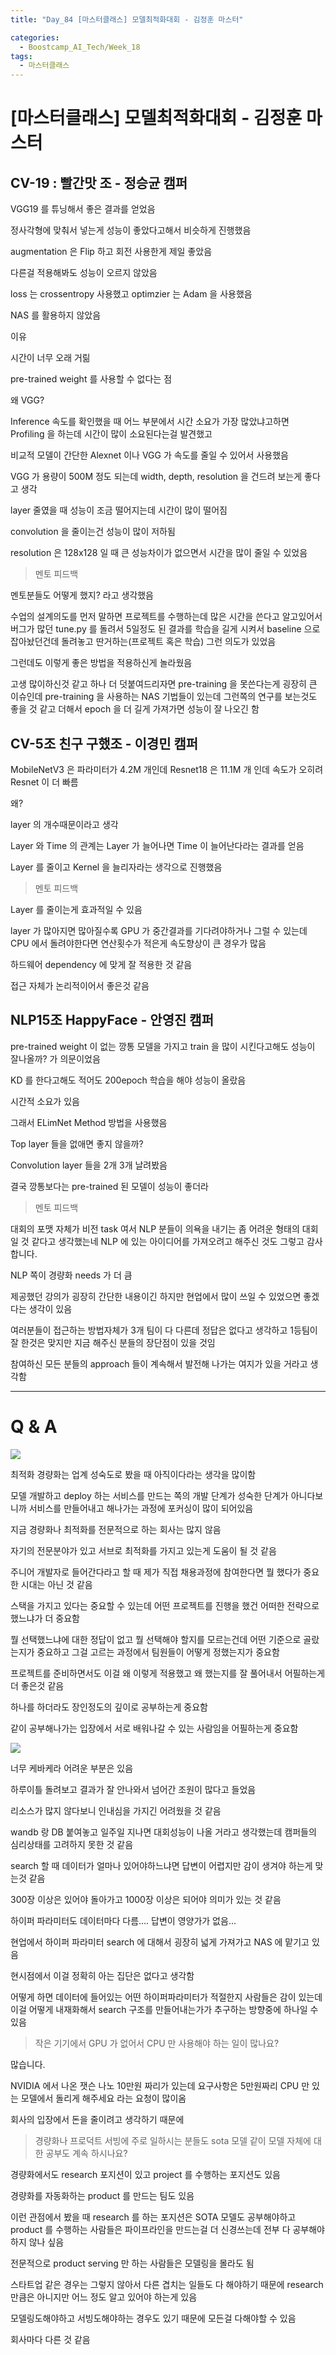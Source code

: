```yaml
---
title: "Day_84 [마스터클래스] 모델최적화대회 - 김정훈 마스터"

categories:
  - Boostcamp_AI_Tech/Week_18
tags:
  - 마스터클래스
---
```


# [마스터클래스] 모델최적화대회 - 김정훈 마스터

## CV-19 : 빨간맛 조 - 정승균 캠퍼

VGG19 를 튜닝해서 좋은 결과를 얻었음

정사각형에 맞춰서 넣는게 성능이 좋았다고해서 비슷하게 진행했음

augmentation 은 Flip 하고 회전 사용한게 제일 좋았음

다른걸 적용해봐도 성능이 오르지 않았음

loss 는 crossentropy 사용했고 optimzier 는 Adam 을 사용했음

NAS 를 활용하지 않았음

이유

시간이 너무 오래 거릶

pre-trained weight 를 사용할 수 없다는 점

왜 VGG?

Inference 속도를 확인했을 때 어느 부분에서 시간 소요가 가장 많았냐고하면 Profiling 을 하는데 시간이 많이 소요된다는걸 발견했고

비교적 모델이 간단한 Alexnet 이나 VGG 가 속도를 줄일 수 있어서 사용했음

VGG 가 용량이 500M 정도 되는데 width, depth, resolution 을 건드려 보는게 좋다고 생각

layer 줄였을 때 성능이 조금 떨어지는데 시간이 많이 떨어짐

convolution 을 줄이는건 성능이 많이 저하됨

resolution 은 128x128 일 때 큰 성능차이가 없으면서 시간을 많이 줄일 수 있었음

> 멘토 피드백

멘토분들도 어떻게 했지? 라고 생각했음

수업의 설계의도를 먼저 말하면 프로젝트를 수행하는데 많은 시간을 쓴다고 알고있어서 버그가 많던 tune.py 를 돌려서 5일정도 된 결과를 학습을 길게 시켜서
baseline 으로 잡아놨던건데 돌려놓고 딴거하는(프로젝트 혹은 학습) 그런 의도가 있었음

그런데도 이렇게 좋은 방법을 적용하신게 놀라웠음

고생 많이하신것 같고 하나 더 덧붙여드리자면 pre-training 을 못쓴다는게 굉장히 큰 이슈인데 pre-training 을 사용하는 NAS 기법들이 있는데
그런쪽의 연구를 보는것도 좋을 것 같고 더해서 epoch 을 더 길게 가져가면 성능이 잘 나오긴 함

## CV-5조 친구 구했조 - 이경민 캠퍼

MobileNetV3 은 파라미터가 4.2M 개인데 Resnet18 은 11.1M 개 인데 속도가 오히려 Resnet 이 더 빠름

왜?

layer 의 개수때문이라고 생각

Layer 와 Time 의 관계는 Layer 가 늘어나면 Time 이 늘어난다라는 결과를 얻음

Layer 를 줄이고 Kernel 을 늘리자라는 생각으로 진행했음

> 멘토 피드백

Layer 를 줄이는게 효과적일 수 있음

layer 가 많아지면 많아질수록 GPU 가 중간결과를 기다려야하거나 그럴 수 있는데 CPU 에서 돌려야한다면 연산횟수가 적은게 속도향상이 큰 경우가 많음

하드웨어 dependency 에 맞게 잘 적용한 것 같음

접근 자체가 논리적이어서 좋은것 같음

## NLP15조 HappyFace - 안영진 캠퍼

pre-trained weight 이 없는 깡통 모델을 가지고 train 을 많이 시킨다고해도 성능이 잘나올까? 가 의문이었음

KD 를 한다고해도 적어도 200epoch 학습을 해야 성능이 올랐음

시간적 소요가 있음

그래서 ELimNet Method 방법을 사용했음

Top layer 들을 없애면 좋지 않을까?

Convolution layer 들을 2개 3개 날려봤음

결국 깡통보다는 pre-trained 된 모델이 성능이 좋더라

> 멘토 피드백

대회의 포맷 자체가 비전 task 여서 NLP 분들이 의욕을 내기는 좀 어려운 형태의 대회일 것 같다고 생각했는네 NLP 에 있는 아이디어를 가져오려고 해주신 것도
그렇고 감사합니다.

NLP 쪽이 경량화 needs 가 더 큼

제공했던 강의가 굉장히 간단한 내용이긴 하지만 현업에서 많이 쓰일 수 있었으면 좋겠다는 생각이 있음

여러분들이 접근하는 방법자체가 3개 팀이 다 다른데 정답은 없다고 생각하고 1등팀이 잘 한것은 맞지만 지금 해주신 분들의 장단점이 있을 것임

참여하신 모든 분들의 approach 들이 계속해서 발전해 나가는 여지가 있을 거라고 생각함

---

# Q & A

![]({{site.url}}/assets/images/boostcamp/278ed082.png)

최적화 경량화는 업계 성숙도로 봤을 때 아직이다라는 생각을 많이함

모델 개발하고 deploy 하는 서비스를 만드는 쪽의 개발 단계가 성숙한 단계가 아니다보니까 서비스를 만들어내고 해나가는 과정에 포커싱이 많이 되어있음

지금 경량화나 최적화를 전문적으로 하는 회사는 많지 않음

자기의 전문분야가 있고 서브로 최적화를 가지고 있는게 도움이 될 것 같음

주니어 개발자로 들어간다라고 할 때 제가 직접 채용과정에 참여한다면 뭘 했다가 중요한 시대는 아닌 것 같음

스택을 가지고 있다는 중요할 수 있는데 어떤 프로젝트를 진행을 했건 어떠한 전략으로 했느냐가 더 중요함

뭘 선택했느냐에 대한 정답이 없고 뭘 선택해야 할지를 모르는건데 어떤 기준으로 골랐는지가 중요하고 그걸 고르는 과정에서 팀원들이 어떻게 정했는지가
중요함

프로젝트를 준비하면서도 이걸 왜 이렇게 적용했고 왜 했는지를 잘 풀어내서 어필하는게 더 좋은것 같음

하나를 하더라도 장인정도의 깊이로 공부하는게 중요함

같이 공부해나가는 입장에서 서로 배워나갈 수 있는 사람임을 어필하는게 중요함

![]({{site.url}}/assets/images/boostcamp/72eaca53.png)

너무 케바케라 어려운 부분은 있음

하루이틀 돌려보고 결과가 잘 안나와서 넘어간 조원이 많다고 들었음

리소스가 많지 않다보니 인내심을 가지긴 어려웠을 것 같음

wandb 랑 DB 붙여놓고 일주일 지나면 대회성능이 나올 거라고 생각했는데 캠퍼들의 심리상태를 고려하지 못한 것 같음

search 할 때 데이터가 얼마나 있어야하느냐면 답변이 어렵지만 감이 생겨야 하는게 맞는것 같음

300장 이상은 있어야 돌아가고 1000장 이상은 되어야 의미가 있는 것 같음

하이퍼 파라미터도 데이터마다 다름.... 답변이 영양가가 없음...

현업에서 하이퍼 파라미터 search 에 대해서 굉장히 넓게 가져가고 NAS 에 맡기고 있음

현시점에서 이걸 정확히 아는 집단은 없다고 생각함

어떻게 하면 데이터에 들어있는 어떤 하이퍼파라미터가 적절한지 사람들은 감이 있는데 이걸 어떻게 내재화해서 search 구조를 만들어내는가가 추구하는 방향중에
하나일 수 있음

> 작은 기기에서 GPU 가 없어서 CPU 만 사용해야 하는 일이 많나요?

많습니다.

NVIDIA 에서 나온 잿슨 나노 10만원 짜리가 있는데 요구사항은 5만원짜리 CPU 만 있는 모델에서 돌리게 해주세요 라는 요청이 많이옴

회사의 입장에서 돈을 줄이려고 생각하기 때문에

> 경량화나 프로덕트 서빙에 주로 일하시는 분들도 sota 모델 같이 모델 자체에 대한 공부도 계속 하시나요?
 
경량화에서도 research 포지션이 있고 project 를 수행하는 포지션도 있음

경량화를 자동화하는 product 를 만드는 팀도 있음

이런 관점에서 봤을 때 research 를 하는 포지션은 SOTA 모델도 공부해야하고 product 를 수행하는 사람들은 파이프라인을 만드는걸 더 신경쓰는데
전부 다 공부해야 하지 않나 싶음

전문적으로 product serving 만 하는 사람들은 모델링을 몰라도 됨

스타트업 같은 경우는 그렇지 않아서 다른 겹치는 일들도 다 해야하기 때문에 research 만큼은 아니지만 어느 정도 알고 있어야 하는게 있음

모델링도해야하고 서빙도해야하는 경우도 있기 때문에 모든걸 다해야할 수 있음

회사마다 다른 것 같음

